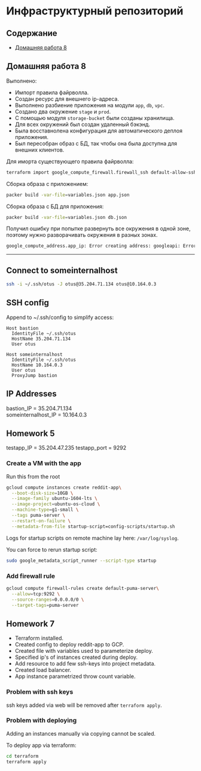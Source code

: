 # Инфраструктурный репозиторий

## Содержание

* [Домашняя работа 8](#домашняя-работа-8)


## Домашняя работа 8


Выполнено:

* Импорт правила файрволла.
* Создан ресурс для внешнего ip-адреса.
* Выполнено разбиение приложения на модули `app`, `db`, `vpc`.
* Создано два окружение `stage` и `prod`.
* С помощью модуля `storage-bucket` были созданы хранилища.
* Для всех окружений был создан удаленный бэкэнд.
* Была восставнолена конфигурация для автоматического деплоя приложения.
* Был пересобран образ с БД, так чтобы она была доступна для внешних клиентов.


Для иморта существующего правила файрволла:

```bash
terraform import google_compute_firewall.firewall_ssh default-allow-ssh
```

Сборка образа с приложением:

```bash
packer build -var-file=variables.json app.json
```

Сборка образа c БД для приложения:

```bash
packer build -var-file=variables.json db.json
```

Получил ошибку при попытке развернуть все окружения в одной зоне, поэтому нужно разворачивать окружения в разных зонах.

```bash
google_compute_address.app_ip: Error creating address: googleapi: Error 403: Quota 'STATIC_ADDRESSES' exceeded. Limit: 1.0 in region europe-west4., quotaExceeded
```


---


## Connect to someinternalhost

```bash
ssh -i ~/.ssh/otus -J otus@35.204.71.134 otus@10.164.0.3
```

## SSH config

Append to ~/.ssh/config to simplify access:

```
Host bastion
  IdentityFile ~/.ssh/otus
  HostName 35.204.71.134
  User otus

Host someinternalhost
  IdentityFile ~/.ssh/otus
  HostName 10.164.0.3
  User otus
  ProxyJump bastion
```


## IP Addresses

bastion_IP = 35.204.71.134  
someinternalhost_IP = 10.164.0.3

## Homework 5

testapp_IP = 35.204.47.235
testapp_port = 9292

### Create a VM with the app

Run this from the root

```bash
gcloud compute instances create reddit-app\
  --boot-disk-size=10GB \
  --image-family ubuntu-1604-lts \
  --image-project=ubuntu-os-cloud \
  --machine-type=g1-small \
  --tags puma-server \
  --restart-on-failure \
  --metadata-from-file startup-script=config-scripts/startup.sh
```


Logs for startup scripts on remote machine lay here: `/var/log/syslog`.

You can force to rerun startup script:

```bash
sudo google_metadata_script_runner --script-type startup
```

### Add firewall rule

```bash
gcloud compute firewall-rules create default-puma-server\
  --allow=tcp:9292 \
  --source-ranges=0.0.0.0/0 \
  --target-tags=puma-server
```

## Homework 7

- Terraform installed.
- Created config to deploy reddit-app to GCP.
- Created file with variables used to parameterize deploy.
- Specified ip's of instances created during deploy.
- Add resource to add few ssh-keys into project metadata.
- Created load balancer.
- App instance parametrized throw count variable.

### Problem with ssh keys

ssh keys added via web will be removed after `terraform apply`.

### Problem with deploying

Adding an instances manually via copying cannot be scaled.

To deploy app via terraform:

```bash
cd terraform
terraform apply
```
